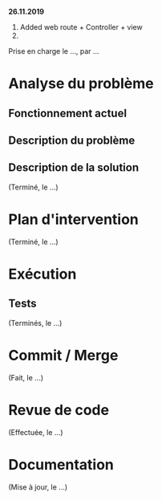 **26.11.2019**
1. Added web route + Controller + view
2. 

Prise en charge le ..., par ...

# Analyse du problème

## Fonctionnement actuel

## Description du problème


## Description de la solution

(Terminé, le ...)

# Plan d'intervention

(Terminé, le ...)

# Exécution

## Tests

(Terminés, le ...)

# Commit / Merge

(Fait, le ...)

# Revue de code

(Effectuée, le ...)

# Documentation

(Mise à jour, le ...)

